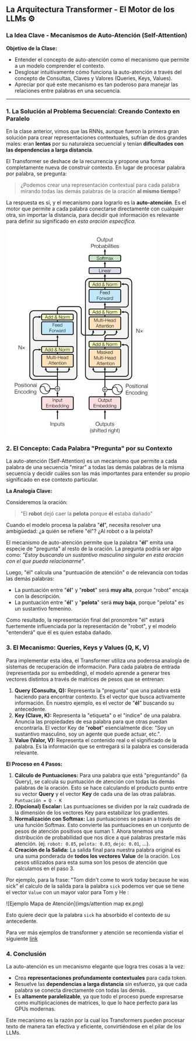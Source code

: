 ## La Arquitectura Transformer - El Motor de los LLMs ⚙️

### **La Idea Clave - Mecanismos de Auto-Atención (Self-Attention)**

**Objetivo de la Clase:**
* Entender el concepto de auto-atención como el mecanismo que permite a un modelo comprender el contexto.
* Desglosar intuitivamente cómo funciona la auto-atención a través del concepto de Consultas, Claves y Valores (Queries, Keys, Values).
* Apreciar por qué este mecanismo es tan poderoso para manejar las relaciones entre palabras en una secuencia.

---

### **1. La Solución al Problema Secuencial: Creando Contexto en Paralelo**

En la clase anterior, vimos que las RNNs, aunque fueron la primera gran solución para crear representaciones contextuales, sufrían de dos grandes males: eran **lentas** por su naturaleza secuencial y tenían **dificultades con las dependencias a larga distancia**.

El Transformer se deshace de la recurrencia y propone una forma completamente nueva de construir contexto. En lugar de procesar palabra por palabra, se pregunta:

> ¿Podemos crear una representación contextual para cada palabra mirando todas las demás palabras de la oración **al mismo tiempo**?

La respuesta es sí, y el mecanismo para lograrlo es la **auto-atención**. Es el motor que permite a cada palabra conectarse directamente con cualquier otra, sin importar la distancia, para decidir qué información es relevante para definir su significado en *esta oración específica*.

![Arquitectura de un transformer](imgs/transformer-arch.png)

### **2. El Concepto: Cada Palabra "Pregunta" por su Contexto**

La auto-atención (Self-Attention) es un mecanismo que permite a cada palabra de una secuencia "mirar" a todas las demás palabras de la misma secuencia y decidir cuáles son las más importantes para entender su propio significado en ese contexto particular.

**La Analogía Clave:**

Consideremos la oración:

> "El **robot** dejó caer la **pelota** porque **él** estaba dañado"

Cuando el modelo procesa la palabra "**él**", necesita resolver una ambigüedad: ¿a quién se refiere "él"? ¿Al robot o a la pelota?

El mecanismo de auto-atención permite que la palabra "**él**" emita una especie de "pregunta" al resto de la oración. La pregunta podría ser algo como: *"Estoy buscando un sustantivo masculino singular en esta oración con el que pueda relacionarme"*.

Luego, "él" calcula una "puntuación de atención" o de relevancia con todas las demás palabras:
* La puntuación entre "**él**" y "**robot**" será **muy alta**, porque "robot" encaja con la descripción.
* La puntuación entre "**él**" y "**pelota**" será **muy baja**, porque "pelota" es un sustantivo femenino.

Como resultado, la representación final del pronombre "él" estará fuertemente influenciada por la representación de "robot", y el modelo "entenderá" que él es quien estaba dañado.

### **3. El Mecanismo: Queries, Keys y Values (Q, K, V)**

Para implementar esta idea, el Transformer utiliza una poderosa analogía de sistemas de recuperación de información. Para cada palabra de entrada (representada por su embedding), el modelo aprende a generar tres vectores distintos a través de matrices de pesos que se entrenan:

1.  **Query (Consulta, Q):** Representa la "pregunta" que una palabra está haciendo para encontrar contexto. Es el vector que busca activamente información. En nuestro ejemplo, es el vector de "**él**" buscando su antecedente.
2.  **Key (Clave, K):** Representa la "etiqueta" o el "índice" de una palabra. Anuncia las propiedades de esa palabra para que otras puedan encontrarla. El vector Key de "**robot**" esencialmente dice: "Soy un sustantivo masculino, soy un agente que puede actuar, etc.".
3.  **Value (Valor, V):** Representa el contenido real o el significado de la palabra. Es la información que se entregará si la palabra es considerada relevante.

**El Proceso en 4 Pasos:**

1.  **Cálculo de Puntuaciones:** Para una palabra que está "preguntando" (la Query), se calcula su puntuación de atención con todas las demás palabras de la oración. Esto se hace calculando el producto punto entre su vector **Query** y el vector **Key** de cada una de las otras palabras. `Puntuación = Q · K`
2.  **(Opcional) Escalar:** Las puntuaciones se dividen por la raíz cuadrada de la dimensión de los vectores Key para estabilizar los gradientes.
3.  **Normalización con Softmax:** Las puntuaciones se pasan a través de una función Softmax. Esto convierte las puntuaciones en un conjunto de pesos de atención positivos que suman 1. Ahora tenemos una distribución de probabilidad que nos dice a qué palabras prestarle más atención. (ej. `robot: 0.85`, `pelota: 0.03`, `dejó: 0.01`, ...).
4.  **Creación de la Salida:** La salida final para nuestra palabra original es una suma ponderada de **todos los vectores Value** de la oración. Los pesos utilizados para esta suma son los pesos de atención que calculamos en el paso 3.

Por ejemplo, para la frase: "Tom didn't come to work today because he was sick" el calculo de la salida para la palabra `sick` podemos ver que se tiene el vector `Value` con un mayor valor para Tom y He :

![Ejemplo Mapa de Atención](imgs/attention map ex.png)

Esto quiere decir que la palabra `sick` ha absorbido el contexto de su antecedente.

Para ver más ejemplos de transformer y atención se recomienda vistiar el siguiente [link](https://huggingface.co/spaces/exbert-project/exbert) 

### **4. Conclusión**

La auto-atención es un mecanismo elegante que logra tres cosas a la vez:
* Crea **representaciones profundamente contextuales** para cada token.
* Resuelve las **dependencias a larga distancia** sin esfuerzo, ya que cada palabra se conecta directamente con todas las demás.
* Es **altamente paralelizable**, ya que todo el proceso puede expresarse como multiplicaciones de matrices, lo que lo hace perfecto para las GPUs modernas.

Este mecanismo es la razón por la cual los Transformers pueden procesar texto de manera tan efectiva y eficiente, convirtiéndose en el pilar de los LLMs.